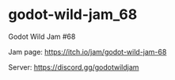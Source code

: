 # godot-wild-jam_68
Godot Wild Jam #68

Jam page: https://itch.io/jam/godot-wild-jam-68

Server: https://discord.gg/godotwildjam
